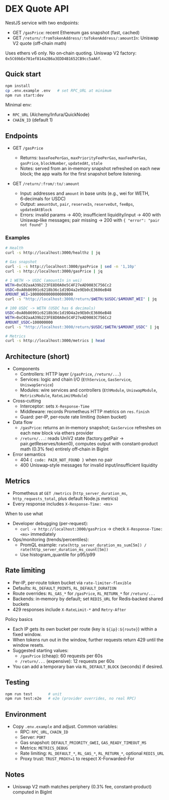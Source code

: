 # DEX Quote API

NestJS service with two endpoints:
- GET `/gasPrice`: recent Ethereum gas snapshot (fast, cached)
- GET `/return/:fromTokenAddress/:toTokenAddress/:amountIn`: Uniswap V2 quote (off‑chain math)

Uses ethers v6 only. No on‑chain quoting. Uniswap V2 factory: `0x5C69bEe701ef814a2B6a3EDD4B1652CB9cc5aA6f`.

## Quick start
```bash
npm install
cp .env.example .env   # set RPC_URL at minimum
npm run start:dev
```
Minimal env:
- `RPC_URL` (Alchemy/Infura/QuickNode)
- `CHAIN_ID` (default 1)

## Endpoints
- GET `/gasPrice`
  - Returns: `baseFeePerGas`, `maxPriorityFeePerGas`, `maxFeePerGas`, `gasPrice`, `blockNumber`, `updatedAt`, `stale`
  - Notes: served from an in‑memory snapshot refreshed on each new block; the app waits for the first snapshot before listening.

- GET `/return/:from/:to/:amount`
  - Input: addresses and `amount` in base units (e.g., wei for WETH, 6‑decimals for USDC)
  - Output: `amountOut`, `pair`, `reserveIn`, `reserveOut`, `feeBps`, `updatedAtBlock`
  - Errors: invalid params → 400; insufficient liquidity/input → 400 with Uniswap‑like messages; pair missing → 200 with `{ "error": "pair not found" }`

### Examples
```bash
# Health
curl -s http://localhost:3000/healthz | jq

# Gas snapshot
curl -i -s http://localhost:3000/gasPrice | sed -n '1,10p'
curl -s http://localhost:3000/gasPrice | jq

# 1 WETH -> USDC (amountIn in wei)
WETH=0xC02aaA39b223FE8D0A0e5C4F27eAD9083C756Cc2
USDC=0xA0b86991c6218b36c1d19D4a2e9Eb0cE3606eB48
AMOUNT_WEI=1000000000000000000
curl -s "http://localhost:3000/return/$WETH/$USDC/$AMOUNT_WEI" | jq

# 100 USDC -> WETH (USDC has 6 decimals)
USDC=0xA0b86991c6218b36c1d19D4a2e9Eb0cE3606eB48
WETH=0xC02aaA39b223FE8D0A0e5C4F27eAD9083C756Cc2
AMOUNT_USDC=100000000
curl -s "http://localhost:3000/return/$USDC/$WETH/$AMOUNT_USDC" | jq

# Metrics
curl -s http://localhost:3000/metrics | head
```

## Architecture (short)
- Components
  - Controllers: HTTP layer (`/gasPrice`, `/return/...`)
  - Services: logic and chain I/O (`EthService`, `GasService`, `UniswapService`)
  - Modules: wire services and controllers (`EthModule`, `UniswapModule`, `MetricsModule`, `RateLimitModule`)
- Cross‑cutting
  - Interceptor: sets `X-Response-Time`
  - Middleware: records Prometheus HTTP metrics on `res.finish`
  - Guard: per‑IP, per‑route rate limiting (token bucket)
- Data flow
  - `/gasPrice`: returns an in‑memory snapshot; `GasService` refreshes on each new block via ethers provider
  - `/return/...`: reads UniV2 state (factory.getPair → pair.getReserves/token0), computes output with constant‑product math (0.3% fee) entirely off‑chain in BigInt
- Error semantics
  - 404 `{ code: PAIR_NOT_FOUND }` when no pair
  - 400 Uniswap‑style messages for invalid input/insufficient liquidity

## Metrics
- Prometheus at `GET /metrics` (`http_server_duration_ms`, `http_requests_total`, plus default Node.js metrics)
- Every response includes `X-Response-Time: <ms>`

When to use what
- Developer debugging (per-request):
  - `curl -v http://localhost:3000/gasPrice` → check `X-Response-Time: <ms>` immediately
- Ops/monitoring (trends/percentiles):
  - PromQL example: `rate(http_server_duration_ms_sum[5m]) / rate(http_server_duration_ms_count[5m])`
  - Use histogram_quantile for p95/p99

## Rate limiting
- Per‑IP, per‑route token bucket via `rate-limiter-flexible`
- Defaults: `RL_DEFAULT_POINTS`, `RL_DEFAULT_DURATION`
- Route overrides: `RL_GAS_*` for `/gasPrice`, `RL_RETURN_*` for `/return/...`
- Backends: in‑memory by default; set `REDIS_URL` for Redis‑backed shared buckets
- 429 responses include `X-RateLimit-*` and `Retry-After`

Policy basics
- Each IP gets its own bucket per route (key is `${ip}:${route}`) within a fixed window.
- When tokens run out in the window, further requests return 429 until the window resets.
- Suggested starting values:
  - `/gasPrice` (cheap): 60 requests per 60s
  - `/return/...` (expensive): 12 requests per 60s
- You can add a temporary ban via `RL_DEFAULT_BLOCK` (seconds) if desired.

## Testing
```bash
npm run test       # unit
npm run test:e2e   # e2e (provider overrides, no real RPC)
```

## Environment
- Copy `.env.example` and adjust. Common variables:
  - RPC: `RPC_URL`, `CHAIN_ID`
  - Server: `PORT`
  - Gas snapshot: `DEFAULT_PRIORITY_GWEI`, `GAS_READY_TIMEOUT_MS`
  - Metrics: `METRICS_DEBUG`
  - Rate limiting: `RL_DEFAULT_*`, `RL_GAS_*`, `RL_RETURN_*`, optional `REDIS_URL`
  - Proxy trust: `TRUST_PROXY=1` to respect X-Forwarded-For

## Notes
- Uniswap V2 math matches periphery (0.3% fee, constant‑product) computed in BigInt
